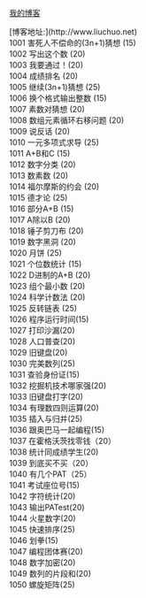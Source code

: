 <a href="http://www.liuchuo.net/" target="_blank">我的博客</a>
<div>
[博客地址:](http://www.liuchuo.net)<br />
1001	害死人不偿命的(3n+1)猜想 (15) <br />
1002	写出这个数 (20) <br />
1003	我要通过！(20) <br />
1004	成绩排名 (20) <br />
1005    继续(3n+1)猜想 (25) <br />
1006	换个格式输出整数 (15) <br />
1007	素数对猜想 (20) <br />
1008	数组元素循环右移问题 (20) <br />
1009	说反话 (20) <br />
1010	一元多项式求导 (25) <br />
1011	A+B和C (15) <br />
1012	数字分类 (20) <br />
1013	数素数 (20) <br />
1014	福尔摩斯的约会 (20) <br />
1015	德才论 (25) <br />
1016	部分A+B (15) <br />
1017	A除以B (20) <br />
1018	锤子剪刀布 (20) <br />
1019	数字黑洞 (20) <br />
1020	月饼 (25) <br />
1021	个位数统计 (15) <br />
1022	D进制的A+B (20) <br />
1023	组个最小数 (20) <br />
1024	科学计数法 (20) <br />
1025	反转链表 (25) <br />
1026	程序运行时间(15) <br />
1027	打印沙漏(20) <br />
1028	人口普查(20) <br />
1029	旧键盘(20) <br />
1030	完美数列(25) <br />
1031	查验身份证(15) <br />
1032	挖掘机技术哪家强(20) <br />
1033	旧键盘打字(20) <br />
1034	有理数四则运算(20) <br />
1035	插入与归并(25) <br />
1036	跟奥巴马一起编程(15) <br />
1037	在霍格沃茨找零钱（20） <br />
1038	统计同成绩学生(20) <br />
1039	到底买不买（20） <br />
1040	有几个PAT（25） <br />
1041	考试座位号(15) <br />
1042	字符统计(20) <br />
1043	输出PATest(20) <br />
1044	火星数字(20) <br />
1045	快速排序(25) <br />
1046	划拳(15) <br />
1047	编程团体赛(20) <br />
1048	数字加密(20) <br />
1049	数列的片段和(20)<br />
1050	螺旋矩阵(25) <br />
</div>
